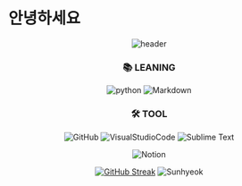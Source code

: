 
# 안녕하세요

<div align=center> 
  
![header](https://capsule-render.vercel.app/api?type=waving&color=gradient&height=300&section=header&text=Adiós&fontAlignY=40&fontSize=100&desc=&descAlignY=65&animation=twinkling)
  

<div align=center><h3>📚 LEANING</h3></div>                                                    

<div align=center>
  
![python](https://img.shields.io/badge/Python-3776AB?style=flat-square&logo=Python&logoColor=black)
![Markdown](https://img.shields.io/badge/Markdown-000000?style=flat-square&logo=Markdown&logoColor=White)
  
  <div align=center><h3>🛠 TOOL</h3></div>                                                    


 ![GitHub](https://img.shields.io/badge/GitHub-181717?style=flat-square&logo=GitHub&logoColor=lightgray)
 ![VisualStudioCode](https://img.shields.io/badge/VisualStudioCode-007ACC?style=flat-square&logo=VisualStudioCode&logoColor=lightgary)
 ![Sublime Text](https://img.shields.io/badge/SublimeText-%23575757.svg?style=flat-square&logo=sublime-text&logoColor=important)<p>
 ![Notion](https://img.shields.io/badge/Notion-%23000000.svg?style=flat-square&logo=notion&logoColor=white)


[![GitHub Streak](https://streak-stats.demolab.com?user=sunhyeok11&theme=nightowl&hide_border=true)](https://git.io/streak-stats)
![Sunhyeok](https://github-readme-stats.vercel.app/api?username=sunhyeok&theme=radical&show_icons=true)

